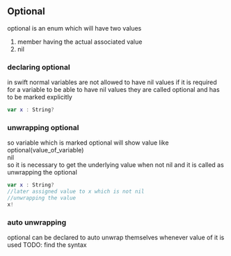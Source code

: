 ## Optional

optional is an enum which will have two values  
1. member having the actual associated value
2. nil

### declaring optional
in swift normal variables are not allowed to have nil values if it is required for a variable to be able to have nil values they are called optional and has to be marked explicitly  
```swift
var x : String? 
```

### unwrapping optional
so variable which is marked optional will show value like  
optional(value_of_variable)  
nil   
so it is necessary to get the underlying value when not nil and it is called as unwrapping the optional  
```swift
var x : String? 
//later assigned value to x which is not nil
//unwrapping the value
x!
```

### auto unwrapping
optional can be declared to auto unwrap themselves whenever value of it is used
TODO: find the syntax